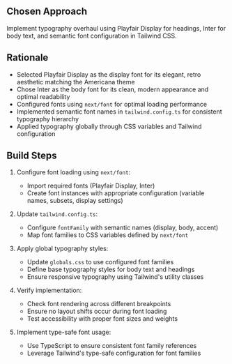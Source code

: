 ## Chosen Approach
Implement typography overhaul using Playfair Display for headings, Inter for body text, and semantic font configuration in Tailwind CSS.

## Rationale
- Selected Playfair Display as the display font for its elegant, retro aesthetic matching the Americana theme
- Chose Inter as the body font for its clean, modern appearance and optimal readability
- Configured fonts using `next/font` for optimal loading performance
- Implemented semantic font names in `tailwind.config.ts` for consistent typography hierarchy
- Applied typography globally through CSS variables and Tailwind configuration

## Build Steps
1. Configure font loading using `next/font`:
   - Import required fonts (Playfair Display, Inter)
   - Create font instances with appropriate configuration (variable names, subsets, display settings)

2. Update `tailwind.config.ts`:
   - Configure `fontFamily` with semantic names (display, body, accent)
   - Map font families to CSS variables defined by `next/font`

3. Apply global typography styles:
   - Update `globals.css` to use configured font families
   - Define base typography styles for body text and headings
   - Ensure responsive typography using Tailwind's utility classes

4. Verify implementation:
   - Check font rendering across different breakpoints
   - Ensure no layout shifts occur during font loading
   - Test accessibility with proper font sizes and weights

5. Implement type-safe font usage:
   - Use TypeScript to ensure consistent font family references
   - Leverage Tailwind's type-safe configuration for font families
